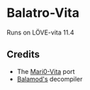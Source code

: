# Balatro-Vita
Runs on LÖVE-vita 11.4


## Credits

  * The [Mari0-Vita](https://github.com/isage/Mari0-vita) port
  * [Balamod's](https://github.com/balamod/balamod) decompiler
